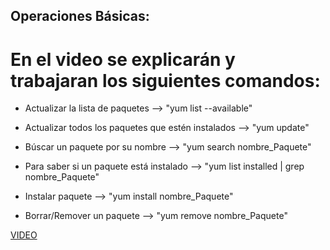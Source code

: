 ## Operaciones Básicas:
# En el video se explicarán y trabajaran los siguientes comandos:

- Actualizar la lista de paquetes --> "yum list --available"

- Actualizar todos los paquetes que estén instalados --> "yum update"

- Búscar un paquete por su nombre --> "yum search nombre_Paquete"

- Para saber si un paquete está instalado --> "yum list installed | grep nombre_Paquete"

- Instalar paquete --> "yum install nombre_Paquete"

- Borrar/Remover un paquete --> "yum remove nombre_Paquete"

[VIDEO](https://youtu.be/jvqYQsIIXd4)
